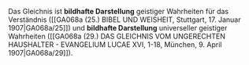 
Das Gleichnis ist **bildhafte Darstellung** geistiger Wahrheiten für das Verständnis ([[GA068a (25.) BIBEL UND WEISHEIT, Stuttgart, 17. Januar 1907|GA068a/25]]) und **bildhafte Darstellung** universeller geistiger Wahrheiten ([[GA068a (29.) DAS GLEICHNIS VOM UNGERECHTEN HAUSHALTER - EVANGELIUM LUCAE XVI, 1-18, München, 9. April 1907|GA068a/29]]).

